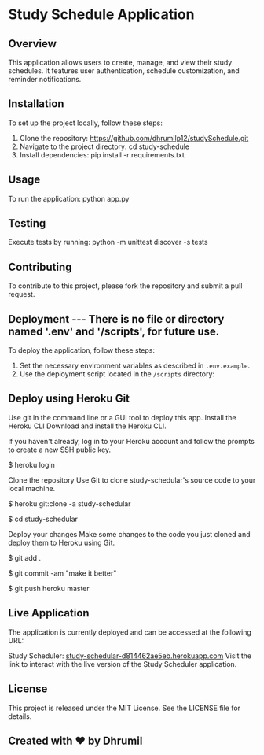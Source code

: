 # Study Schedule Application



## Overview
This application allows users to create, manage, and view their study schedules. It features user authentication, schedule customization, and reminder notifications.

## Installation
To set up the project locally, follow these steps:

1. Clone the repository: https://github.com/dhrumilp12/studySchedule.git
2. Navigate to the project directory: cd study-schedule
3. Install dependencies: pip install -r requirements.txt
   

## Usage
To run the application: python app.py


## Testing
Execute tests by running:
python -m unittest discover -s tests


## Contributing
To contribute to this project, please fork the repository and submit a pull request.


## Deployment --- There is no file or directory named '.env' and '/scripts', for future use.
To deploy the application, follow these steps:
1. Set the necessary environment variables as described in `.env.example`.
2. Use the deployment script located in the `/scripts` directory:



## Deploy using Heroku Git
Use git in the command line or a GUI tool to deploy this app.
Install the Heroku CLI
Download and install the Heroku CLI.

If you haven't already, log in to your Heroku account and follow the prompts to create a new SSH public key.

$ heroku login


Clone the repository
Use Git to clone study-schedular's source code to your local machine.

$ heroku git:clone -a study-schedular 

$ cd study-schedular

Deploy your changes
Make some changes to the code you just cloned and deploy them to Heroku using Git.

$ git add .

$ git commit -am "make it better"

$ git push heroku master

## Live Application
The application is currently deployed and can be accessed at the following URL:

Study Scheduler: [study-schedular-d814462ae5eb.herokuapp.com](https://study-schedular-d814462ae5eb.herokuapp.com/)
Visit the link to interact with the live version of the Study Scheduler application.

## License
This project is released under the MIT License. See the LICENSE file for details.


## Created with ❤️ by Dhrumil
